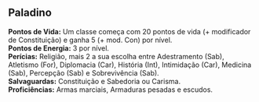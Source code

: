 ## Paladino <a id="paladino"></a>

**Pontos de Vida:** Um classe começa com 20 pontos de vida (+ modificador de Constituição) e ganha 5 (+ mod. Con) por nível.</br>
**Pontos de Energia:** 3 por nível.</br>
**Perícias:** Religião, mais 2 a sua escolha entre Adestramento (Sab), Atletismo (For), Diplomacia (Car), História (Int), Intimidação (Car), Medicina (Sab), Percepção (Sab) e Sobrevivência (Sab).</br>
**Salvaguardas:** Constituição e Sabedoria ou Carisma.</br>
**Proficiências:** Armas marciais, Armaduras pesadas e escudos.</br>